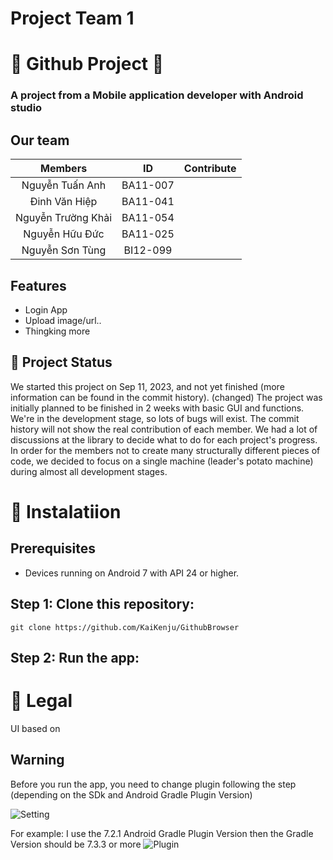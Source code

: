 # Project Team 1

# 📝 Github Project 📝
### A project from a Mobile application developer with Android studio

## Our team
|     Members        |    ID    |  Contribute        |
|:------------------:|:--------:|:------------------:|
|  Nguyễn Tuấn Anh   | BA11-007 |                    |
| Đinh Văn Hiệp      | BA11-041 |                    | 
| Nguyễn Trường Khải | BA11-054 |                    |
| Nguyễn Hữu Đức     | BA11-025 |                    |
| Nguyễn Sơn Tùng    | BI12-099 |                    |


## Features

 - Login App
 - Upload image/url..
 - Thingking more

## 📝 Project Status
We started this project on Sep 11, 2023, and not yet finished (more information can be found in the commit history). (changed)
The project was initially planned to be finished in 2 weeks with basic GUI and functions. We're in the development stage, so lots of bugs will exist. 
The commit history will not show the real contribution of each member. 
We had a lot of discussions at the library to decide what to do for each project's progress. 
In order for the members not to create many structurally different pieces of code, we decided to focus on a single machine (leader's potato machine) during almost all development stages.
 
# 🚀 Instalatiion

## Prerequisites

- Devices running on Android 7 with API 24 or higher.

## Step 1: Clone this repository:

```
git clone https://github.com/KaiKenju/GithubBrowser
```

## Step 2: Run the app:
# 🔖 Legal 

UI based on
## Warning
Before you run the app, you need to change plugin following the step (depending on the SDk and Android Gradle Plugin Version)

![Setting](https://github.com/KaiKenju/GithubBrowser/assets/94727276/95e1636b-4d56-40af-b5c2-253c57f106c0)

For example: I use the 7.2.1 Android Gradle Plugin Version then the Gradle Version should be 7.3.3 or more
![Plugin](https://github.com/KaiKenju/GithubBrowser/assets/94727276/8b095eaf-fe66-4c9f-bc42-34f02fb32441)



